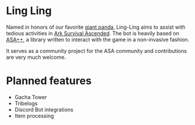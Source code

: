 # Ling Ling
Named in honors of our favorite [giant panda](https://en.wikipedia.org/wiki/Ling_Ling_(giant_panda)), Ling-Ling aims to assist with tedious activities in [Ark Survival Ascended](https://ark.wiki.gg/wiki/ARK:_Survival_Ascended).
The bot is heavily based on [ASA++](https://github.com/kennyhml/ASAPP), a library written to interact with the game in a non-invasive fashion.

It serves as a community project for the ASA community and contributions are very much welcome.

# Planned features
- Gacha Tower
- Tribelogs
- Discord Bot integrations
- Item processing
